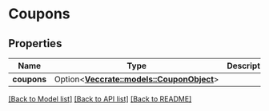 # Coupons

## Properties

Name | Type | Description | Notes
------------ | ------------- | ------------- | -------------
**coupons** | Option<[**Vec<crate::models::CouponObject>**](CouponObject.md)> |  | [optional]

[[Back to Model list]](../README.md#documentation-for-models) [[Back to API list]](../README.md#documentation-for-api-endpoints) [[Back to README]](../README.md)



